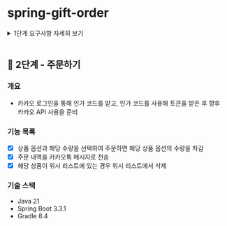# spring-gift-order

<details>
<summary>1단계 요구사항 자세히 보기</summary>

## 🚀 1단계 - 카카오 로그인

### 개요
- 카카오 로그인을 통해 인가 코드를 받고, 인가 코드를 사용해 토큰을 받은 후 향후 카카오 API 사용을 준비

### 기능 목록
- [X] 카카오 로그인
  - [X] 인카 코드 받기
  - [X] 액세스 토큰 추출하기
- [X] (선택) 카카오 로그인 화면

</details>
<br>

## 🚀 2단계 - 주문하기

### 개요
- 카카오 로그인을 통해 인가 코드를 받고, 인가 코드를 사용해 토큰을 받은 후 향후 카카오 API 사용을 준비

### 기능 목록
- [X] 상품 옵션과 해당 수량을 선택하여 주문하면 해당 상품 옵션의 수량을 차감
- [X] 주문 내역을 카카오톡 메시지로 전송
- [X] 해당 상품이 위시 리스트에 있는 경우 위시 리스트에서 삭제

### 기술 스택
- Java 21
- Spring Boot 3.3.1
- Gradle 8.4
